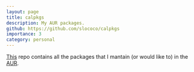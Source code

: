 ```yaml
---
layout: page
title: calpkgs
description: My AUR packages. 
github: https://github.com/slococo/calpkgs
importance: 3
category: personal
---
```


[This][1] repo contains all the packages that I mantain (or would like to) in the [AUR][1].

[2]: https://github.com/slococo/calpkgs
[1]: https://aur.archlinux.org/packages/?K=santilococo&SeB=m